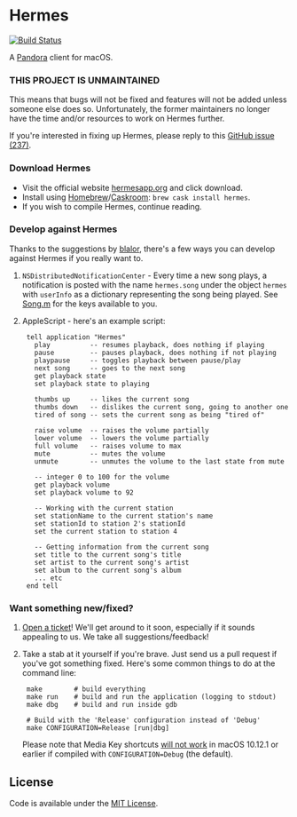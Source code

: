 Hermes
======


[![Build Status](https://travis-ci.org/HermesApp/Hermes.svg?branch=master)](https://travis-ci.org/HermesApp/Hermes)

A [Pandora](http://www.pandora.com/) client for macOS.

### THIS PROJECT IS UNMAINTAINED

This means that bugs will not be fixed and features will not be added unless someone else does so.  Unfortunately, the former maintainers no longer have the time and/or resources to work on Hermes further.

If you're interested in fixing up Hermes, please reply to this [GitHub issue (237)](https://github.com/HermesApp/Hermes/issues/237).

### Download Hermes

- Visit the official website [hermesapp.org](http://hermesapp.org/) and click download.
- Install using [Homebrew](http://brew.sh)/[Caskroom](https://caskroom.github.io): `brew cask install hermes`.
- If you wish to compile Hermes, continue reading.

### Develop against Hermes

Thanks to the suggestions by [blalor](https://github.com/blalor), there's a few
ways you can develop against Hermes if you really want to.

1. `NSDistributedNotificationCenter` - Every time a new song plays, a
   notification is posted with the name `hermes.song` under the object `hermes`
   with `userInfo` as a dictionary representing the song being played. See
   [Song.m](https://github.com/HermesApp/Hermes/blob/master/Sources/Pandora/Song.m#L29)
   for the keys available to you.

2. AppleScript - here's an example script:

        tell application "Hermes"
          play          -- resumes playback, does nothing if playing
          pause         -- pauses playback, does nothing if not playing
          playpause     -- toggles playback between pause/play
          next song     -- goes to the next song
          get playback state
          set playback state to playing

          thumbs up     -- likes the current song
          thumbs down   -- dislikes the current song, going to another one
          tired of song -- sets the current song as being "tired of"

          raise volume  -- raises the volume partially
          lower volume  -- lowers the volume partially
          full volume   -- raises volume to max
          mute          -- mutes the volume
          unmute        -- unmutes the volume to the last state from mute

          -- integer 0 to 100 for the volume
          get playback volume
          set playback volume to 92

          -- Working with the current station
          set stationName to the current station's name
          set stationId to station 2's stationId
          set the current station to station 4

          -- Getting information from the current song
          set title to the current song's title
          set artist to the current song's artist
          set album to the current song's album
          ... etc
        end tell

### Want something new/fixed?

1. [Open a ticket](https://github.com/HermesApp/Hermes/issues)! We'll get
   around to it soon, especially if it sounds appealing to us. We take all
   suggestions/feedback!

2. Take a stab at it yourself if you're brave. Just send us a pull request if
   you've got something fixed. Here's some common things to do at the command
   line:

        make        # build everything
        make run    # build and run the application (logging to stdout)
        make dbg    # build and run inside gdb

        # Build with the 'Release' configuration instead of 'Debug'
        make CONFIGURATION=Release [run|dbg]

   Please note that Media Key shortcuts
   [will not work](https://github.com/nevyn/SPMediaKeyTap/blob/master/SPMediaKeyTap.m#L108)
   in macOS 10.12.1 or earlier if compiled with `CONFIGURATION=Debug` (the default).

## License

Code is available under the [MIT
License](https://github.com/HermesApp/Hermes/blob/master/LICENSE).
